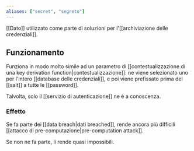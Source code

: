 ```yaml
---
aliases: ["secret", "segreto"]
---
```


[[Dato]] utilizzato come parte di soluzioni per l'[[archiviazione delle credenziali]].

## Funzionamento

Funziona in modo molto simile ad un parametro di [[contestualizzazione di una key derivation function|contestualizzazione]]: ne viene selezionato uno per l'intero [[database delle credenziali]], e poi viene prefissato prima del [[salt]] a tutte le [[password]].

Talvolta, solo il [[servizio di autenticazione]] ne è a conoscenza.

### Effetto

Se fa parte dei [[data breach|dati breached]], rende ancora più difficili [[attacco di pre-computazione|pre-computation attack]].

Se non ne fa parte, li rende quasi impossibili.